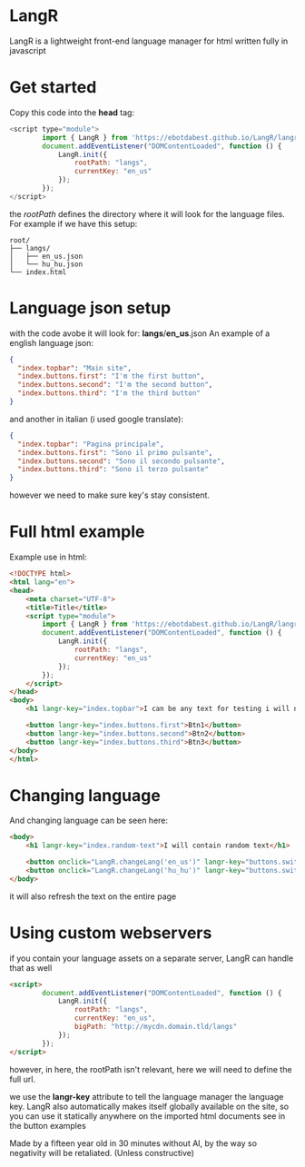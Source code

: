 # LangR

LangR is a lightweight front-end language manager for html written fully in javascript

# Get started
Copy this code into the **head** tag:
```javascript
<script type="module">
        import { LangR } from 'https://ebotdabest.github.io/LangR/langr.js';
        document.addEventListener("DOMContentLoaded", function () {
            LangR.init({
                rootPath: "langs",
                currentKey: "en_us"
            });
        });
</script>
```

the *rootPath* defines the directory where it will look for the language files.
For example if we have this setup:
```
root/
├── langs/
│   ├── en_us.json
│   └── hu_hu.json
└── index.html
```

# Language json setup

with the code avobe it will look for: **langs**/**en_us**.json
An example of a english language json:
```json
{
  "index.topbar": "Main site",
  "index.buttons.first": "I'm the first button",
  "index.buttons.second": "I'm the second button",
  "index.buttons.third": "I'm the third button"
}
```
and another in italian (i used google translate):
```json
{
  "index.topbar": "Pagina principale",
  "index.buttons.first": "Sono il primo pulsante",
  "index.buttons.second": "Sono il secondo pulsante",
  "index.buttons.third": "Sono il terzo pulsante"
}
```
however we need to make sure key's stay consistent.

# Full html example
Example use in html:
```html
<!DOCTYPE html>
<html lang="en">
<head>
    <meta charset="UTF-8">
    <title>Title</title>
    <script type="module">
        import { LangR } from 'https://ebotdabest.github.io/LangR/langr.js';
        document.addEventListener("DOMContentLoaded", function () {
            LangR.init({
                rootPath: "langs",
                currentKey: "en_us"
            });
        });
    </script>
</head>
<body>
    <h1 langr-key="index.topbar">I can be any text for testing i will not be visible!</h1>

    <button langr-key="index.buttons.first">Btn1</button>
    <button langr-key="index.buttons.second">Btn2</button>
    <button langr-key="index.buttons.third">Btn3</button>
</body>
</html>
```
# Changing language

And changing language can be seen here:
```html
<body>
    <h1 langr-key="index.random-text">I will contain random text</h1>

    <button onclick="LangR.changeLang('en_us')" langr-key="buttons.switch.en">Switch to english</button>
    <button onclick="LangR.changeLang('hu_hu')" langr-key="buttons.switch.hu">Switch to hungarian</button>
</body>
```
it will also refresh the text on the entire page

# Using custom webservers
if you contain your language assets on a separate server, LangR can handle that as well
```html
<script>
        document.addEventListener("DOMContentLoaded", function () {
            LangR.init({
                rootPath: "langs",
                currentKey: "en_us",
                bigPath: "http://mycdn.domain.tld/langs"
            });
        });
</script>
```
however, in here, the rootPath isn't relevant, here we will need to define the full url.

we use the **langr-key** attribute to tell the language manager the language key.
LangR also automatically makes itself globally available on the site, so you can use it statically anywhere on the imported html documents see in the button examples

Made by a fifteen year old in 30 minutes without AI, by the way so negativity will be retaliated.
(Unless constructive)
